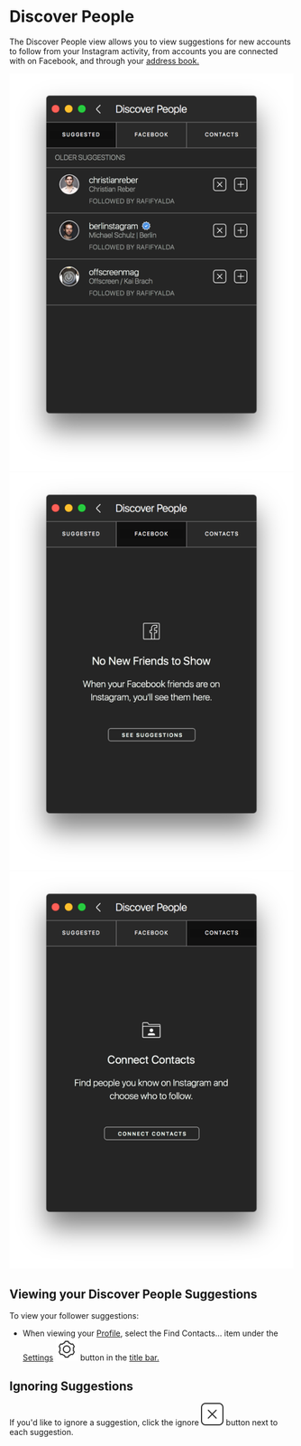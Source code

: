 # Discover People

The Discover People view allows you to view suggestions for new accounts to follow from your Instagram activity, from accounts you are connected with on Facebook, and through your [address book.](invitecontacts.md)

![](../../../.gitbook/assets/profile-discoverpeople.png) ![](../../../.gitbook/assets/profile-discoverpeople2.png) ![](../../../.gitbook/assets/profile-discoverpeople3.png)

## Viewing your Discover People Suggestions

To view your follower suggestions:

* When viewing your [Profile](../), select the Find Contacts… item under the [Settings](./) ![](../../../.gitbook/assets/settings.png) button in the [title bar.](../../../misc/glossary.md#title-bar)

## Ignoring Suggestions

If you'd like to ignore a suggestion, click the ignore ![](../../../.gitbook/assets/actions-dismiss.png) button next to each suggestion.


